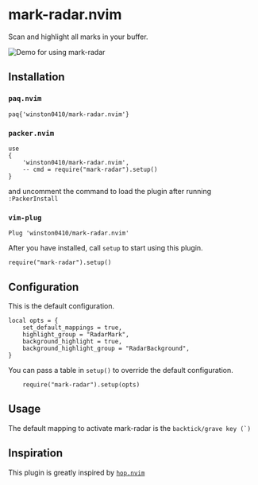 # mark-radar.nvim

Scan and highlight all marks in your buffer.

![Demo for using mark-radar](./static/mark_radar_demo.gif)

## Installation

### `paq.nvim`

```shell
paq{'winston0410/mark-radar.nvim'}
```

### `packer.nvim`

```shell
use
{
    'winston0410/mark-radar.nvim',
    -- cmd = require("mark-radar").setup()
} 
``` 

and uncomment the command to load the plugin after running `:PackerInstall`

### `vim-plug`

```shell
Plug 'winston0410/mark-radar.nvim'
```

After you have installed, call `setup` to start using this plugin.

```shell
require("mark-radar").setup()
```

## Configuration

This is the default configuration.

```shell
local opts = {
    set_default_mappings = true,
    highlight_group = "RadarMark",
    background_highlight = true,                    
    background_highlight_group = "RadarBackground", 
}
```

You can pass a table in `setup()` to override the default configuration.

```shell
    require("mark-radar").setup(opts)
```

## Usage

The default mapping to activate mark-radar is the `` backtick/grave key (`) ``

## Inspiration

This plugin is greatly inspired by [`hop.nvim`](https://github.com/phaazon/hop.nvim)
